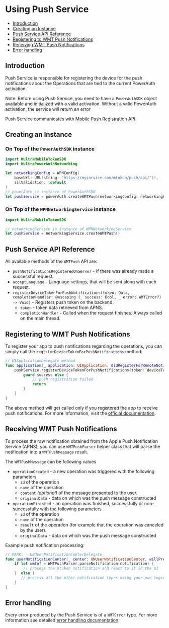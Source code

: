 # Using Push Service

<!-- begin remove -->
- [Introduction](#introduction)
- [Creating an Instance](#creating-an-instance)
- [Push Service API Reference](#push-service-api-reference)
- [Registering to WMT Push Notifications](#registering-to-wmt-push-notifications)
- [Receiving WMT Push Notifications](#receiving-wmt-push-notifications)
- [Error handling](#error-handling)

## Introduction
<!-- end -->

Push Service is responsible for registering the device for the push notifications about the Operations that are tied to the current PowerAuth activation.

<!-- begin box warning -->
Note: Before using Push Service, you need to have a `PowerAuthSDK` object available and initialized with a valid activation. Without a valid PowerAuth activation, the service will return an error
<!-- end -->

Push Service communicates with [Mobile Push Registration API](https://github.com/wultra/powerauth-webflow/blob/develop/docs/Mobile-Push-Registration-API.md).

## Creating an Instance

### On Top of the `PowerAuthSDK` instance
```swift
import WultraMobileTokenSDK
import WultraPowerAuthNetworking

let networkingConfig = WPNConfig(
    baseUrl: URL(string: "https://myservice.com/mtoken/push/api/")!,
    sslValidation: .default
)
// powerAuth is instance of PowerAuthSDK
let pushService = powerAuth.createWMTPush(networkingConfig: networkingConfig)
```

### On Top of the `WPNNetworkingService` instance
```swift
import WultraMobileTokenSDK

// networkingService is instance of WPNNetworkingService
let pushService = networkingService.createWMTPush()
```

## Push Service API Reference

All available methods of the `WMTPush` API are:

- `pushNotificationsRegisteredOnServer` - If there was already made a successful request.
- `acceptLanguage` - Language settings, that will be sent along with each request.
- `registerDeviceTokenForPushNotifications(token: Data, completionHandler: @escaping (_ success: Bool, _ error: WMTError?) -> Void)` - Registers push token on the backend.
    - `token` - token data retrieved from APNS.
    - `completionHandler` - Called when the request finishes. Always called on the main thread.

## Registering to WMT Push Notifications

To register your app to push notifications regarding the operations, you can simply call the `registerDeviceTokenForPushNotifications` method:

```swift
// UIApplicationDelegate method
func application(_ application: UIApplication, didRegisterForRemoteNotificationsWithDeviceToken deviceToken: Data) {
    pushService.registerDeviceTokenForPushNotifications(token: deviceToken) { success, error in
        guard success else {
            // push registration failed
            return
        }
    }
}
```

<!-- begin box warning -->
The above method will get called only if you registered the app to receive push notifications. For more information, visit the [official documentation](https://developer.apple.com/documentation/usernotifications/handling_notifications_and_notification-related_actions).
<!-- end -->

## Receiving WMT Push Notifications

To process the raw notification obtained from the Apple Push Notification Service (APNS), you can use `WMTPushParser` helper class that will parse the notification into a `WMTPushMessage` result.

The `WMTPushMessage` can be following values

- `operationCreated` - a new operation was triggered with the following parameters
  -  `id` of the operation
  -  `name` of the operation
  -  `content` _(optional)_ of the message presented to the user.
  -  `originalData` - data on which was the push message constructed
- `operationFinished` - an operation was finished, successfully or non-successfully with the following parameters
  -  `id` of the operation
  -  `name` of the operation
  -  `result` of the operation (for example that the operation was canceled by the user).
  -  `originalData` - data on which was the push message constructed

Example push notification processing:

```swift
// MARK: - UNUserNotificationCenterDelegate
func userNotificationCenter(_ center: UNUserNotificationCenter, willPresent notification: UNNotification, withCompletionHandler completionHandler: @escaping (UNNotificationPresentationOptions) -> Void) {
    if let wmtnf = WMTPushParser.parseNotification(notification) {
        // process the mtoken notification and react to it in the UI
    }  else {
       // process all the other notification types using your own logic
    }
}
```

## Error handling

Every error produced by the Push Service is of a `WMTError` type. For more information see detailed [error handling documentation](Error-Handling.md).
